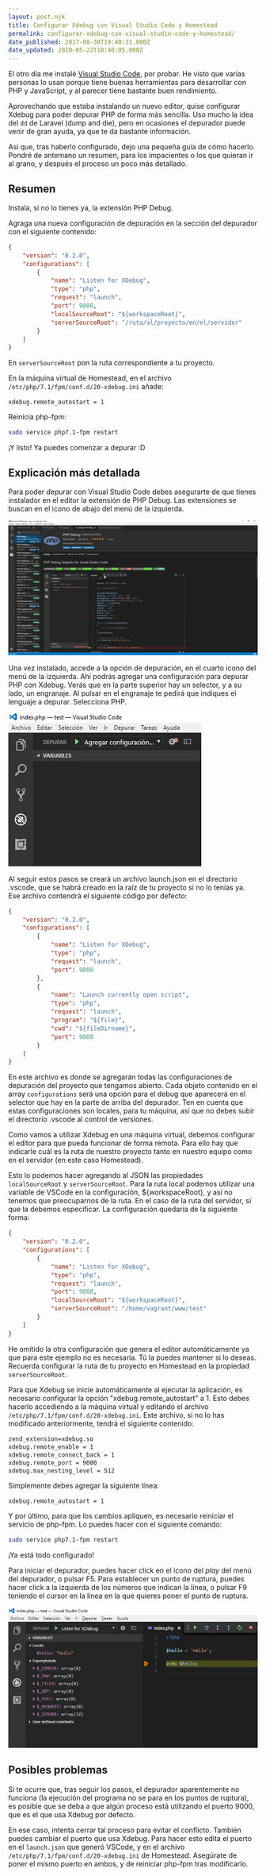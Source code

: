 ```yaml
---
layout: post.njk
title: Configurar Xdebug con Visual Studio Code y Homestead
permalink: configurar-xdebug-con-visual-studio-code-y-homestead/
date_published: 2017-08-30T19:40:31.000Z
date_updated: 2020-05-22T18:40:05.000Z
---
```


El otro día me instalé [Visual Studio Code](https://code.visualstudio.com/), por probar. He visto que varias personas lo usan porque tiene buenas herramientas para desarrollar con PHP y JavaScript, y al parecer tiene bastante buen rendimiento.

Aprovechando que estaba instalando un nuevo editor, quise configurar Xdebug para poder depurar PHP de forma más sencilla. Uso mucho la idea del `dd` de Laravel (dump and die), pero en ocasiones el depurador puede venir de gran ayuda, ya que te da bastante información.

Así que, tras haberlo configurado, dejo una pequeña guía de cómo hacerlo. Pondré de antemano un resumen, para los impacientes o los que quieran ir al grano, y después el proceso un poco más detallado.

## Resumen

Instala, si no lo tienes ya, la extensión PHP Debug.

Agraga una nueva configuración de depuración en la sección del depurador con el siguiente contenido:

```json
{
	"version": "0.2.0",
	"configurations": [
		{
			"name": "Listen for XDebug",
			"type": "php",
			"request": "launch",
			"port": 9000,
			"localSourceRoot": "${workspaceRoot}",
			"serverSourceRoot": "/ruta/al/proyecto/en/el/servidor"
		}
	]
}
```

En `serverSourceRoot` pon la ruta correspondiente a tu proyecto.

En la máquina virtual de Homestead, en el archivo `/etc/php/7.1/fpm/conf.d/20-xdebug.ini` añade:

```plain-text
xdebug.remote_autostart = 1
```

Reinicia php-fpm:

```bash
sudo service php7.1-fpm restart
```

¡Y listo! Ya puedes comenzar a depurar :D

## Explicación más detallada

Para poder depurar con Visual Studio Code debes asegurarte de que tienes instalador en el editor la extensión de PHP Debug. Las extensiones se buscan en el icono de abajo del menú de la izquierda.

![Búsqueda de la extensión PHP Debug](/images/2017/08/php-debug-vscode.png)

Una vez instalado, accede a la opción de depuración, en el cuarto icono del menú de la izquierda. Ahí podrás agregar una configuración para depurar PHP con Xdebug. Verás que en la parte superior hay un selector, y a su lado, un engranaje. Al pulsar en el engranaje te pedirá que indiques el lenguaje a depurar. Selecciona PHP.

![Sección del depurador](/images/2017/08/agregar-configuracion-debug-vscode.png)

Al seguir estos pasos se creará un archivo launch.json en el directorio .vscode, que se habrá creado en la raíz de tu proyecto si no lo tenías ya. Ese archivo contendrá el siguiente código por defecto:

```json
{
	"version": "0.2.0",
	"configurations": [
		{
			"name": "Listen for XDebug",
			"type": "php",
			"request": "launch",
			"port": 9000
		},
		{
			"name": "Launch currently open script",
			"type": "php",
			"request": "launch",
			"program": "${file}",
			"cwd": "${fileDirname}",
			"port": 9000
		}
	]
}
```

En este archivo es donde se agregarán todas las configuraciones de depuración del proyecto que tengamos abierto. Cada objeto contenido en el array `configurations` será una opción para el debug que aparecerá en el selector que hay en la parte de arriba del depurador. Ten en cuenta que estas configuraciones son locales, para tu máquina, así que no debes subir el directorio .vscode al control de versiones.

Como vamos a utilizar Xdebug en una máquina virtual, debemos configurar el editor para que pueda funcionar de forma remota. Para ello hay que indicarle cuál es la ruta de nuestro proyecto tanto en nuestro equipo como en el servidor (en este caso Homestead).

Esto lo podemos hacer agregando al JSON las propiedades `localSourceRoot` y `serverSourceRoot`. Para la ruta local podemos utilizar una variable de VSCode en la configuración, ${workspaceRoot}, y así no tenemos que preocuparnos de la ruta. En el caso de la ruta del servidor, sí que la debemos especificar. La configuración quedaría de la siguiente forma:

```json
{
	"version": "0.2.0",
	"configurations": [
		{
			"name": "Listen for XDebug",
			"type": "php",
			"request": "launch",
			"port": 9000,
			"localSourceRoot": "${workspaceRoot}",
			"serverSourceRoot": "/home/vagrant/www/test"
		}
	]
}
```

He omitido la otra configuración que genera el editor automáticamente ya que para este ejemplo no es necesaria. Tú la puedes mantener si lo deseas. Recuerda configurar la ruta de tu proyecto en Homestead en la propiedad `serverSourceRoot`.

Para que Xdebug se inicie automáticamente al ejecutar la aplicación, es necesario configurar la opción "xdebug.remote_autostart" a 1. Esto debes hacerlo accediendo a la máquina virtual y editando el archivo `/etc/php/7.1/fpm/conf.d/20-xdebug.ini`. Este archivo, si no lo has modificado anteriormente, tendrá el siguiente contenido:

```text
zend_extension=xdebug.so
xdebug.remote_enable = 1
xdebug.remote_connect_back = 1
xdebug.remote_port = 9000
xdebug.max_nesting_level = 512
```

Simplemente debes agregar la siguiente línea:

```text
xdebug.remote_autostart = 1
```

Y por último, para que los cambios apliquen, es necesario reiniciar el servicio de php-fpm. Lo puedes hacer con el siguiente comando:

```bash
sudo service php7.1-fpm restart
```

¡Ya está todo configurado!

Para iniciar el depurador, puedes hacer click en el icono del *play* del menú del depurador, o pulsar F5. Para establecer un punto de ruptura, puedes hacer click a la izquierda de los números que indican la línea, o pulsar F9 teniendo el cursor en la línea en la que quieres poner el punto de ruptura.

![Depurador parado en un punto de ruptura](/images/2017/08/depurando-php.png)

## Posibles problemas

Si te ocurre que, tras seguir los pasos, el depurador aparentemente no funciona (la ejecución del programa no se para en los puntos de ruptura), es posible que se deba a que algún proceso está utilizando el puerto 9000, que es el que usa Xdebug por defecto.

En ese caso, intenta cerrar tal proceso para evitar el conflicto. También puedes cambiar el puerto que usa Xdebug. Para hacer esto edita el puerto en el `launch.json` que generó VSCode, y en el archivo `/etc/php/7.1/fpm/conf.d/20-xdebug.ini` de Homestead. Asegúrate de poner el mismo puerto en ambos, y de reiniciar php-fpm tras modificarlo.
